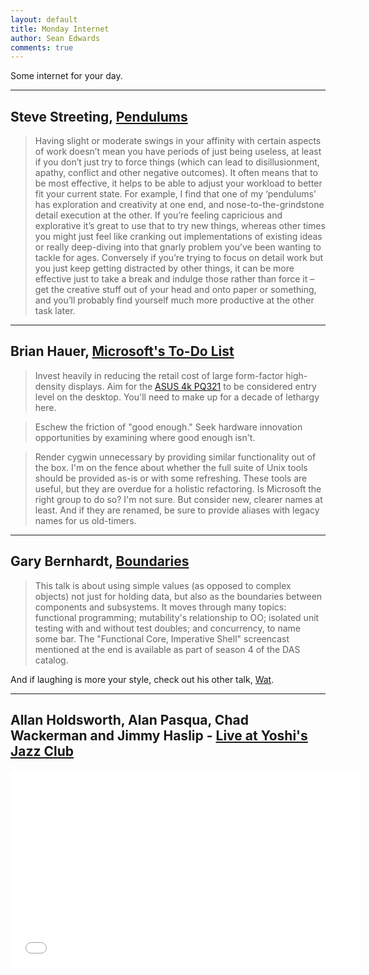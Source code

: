 ```yaml
---
layout: default
title: Monday Internet
author: Sean Edwards
comments: true
---
```


Some internet for your day.

<!--break-->

<hr />

Steve Streeting, [Pendulums](http://www.stevestreeting.com/2013/12/02/pendulums/)
----------------------------

> Having slight or moderate swings in your affinity with certain aspects of work doesn’t mean you have periods of just being useless, at least if you don’t just try to force things (which can lead to disillusionment, apathy, conflict and other negative outcomes). It often means that to be most effective, it helps to be able to adjust your workload to better fit your current state. For example, I find that one of my ‘pendulums’ has exploration and creativity at one end, and nose-to-the-grindstone detail execution at the other. If you’re feeling capricious and explorative it’s great to use that to try new things, whereas other times you might just feel like cranking out implementations of existing ideas or really deep-diving into that gnarly problem you’ve been wanting to tackle for ages. Conversely if you’re trying to focus on detail work but you just keep getting distracted by other things, it can be more effective just to take a break and indulge those rather than force it – get the creative stuff out of your head and onto paper or something, and you’ll probably find yourself much more productive at the other task later.

<hr />

Brian Hauer, [Microsoft's To-Do List](http://tiamat.tsotech.com/microsoft)
-------------------------------------

> Invest heavily in reducing the retail cost of large form-factor high-density displays. Aim for the [ASUS 4k PQ321](http://www.asus.com/News/L9xTPmmMwTlPMq5l) to be considered entry level on the desktop. You'll need to make up for a decade of lethargy here.

> Eschew the friction of "good enough." Seek hardware innovation opportunities by examining where good enough isn't.

> Render cygwin unnecessary by providing similar functionality out of the box. I'm on the fence about whether the full suite of Unix tools should be provided as-is or with some refreshing. These tools are useful, but they are overdue for a holistic refactoring. Is Microsoft the right group to do so? I'm not sure. But consider new, clearer names at least. And if they are renamed, be sure to provide aliases with legacy names for us old-timers.

<hr />

Gary Bernhardt, [Boundaries](https://www.destroyallsoftware.com/talks/boundaries)
----------------------------

> This talk is about using simple values (as opposed to complex objects) not just for holding data, but also as the boundaries between components and subsystems. It moves through many topics: functional programming; mutability's relationship to OO; isolated unit testing with and without test doubles; and concurrency, to name some bar. The "Functional Core, Imperative Shell" screencast mentioned at the end is available as part of season 4 of the DAS catalog.

And if laughing is more your style, check out his other talk, [Wat](https://www.destroyallsoftware.com/talks/wat).

<hr />

Allan Holdsworth, Alan Pasqua, Chad Wackerman and Jimmy Haslip - [Live at Yoshi's Jazz Club](http://www.youtube.com/watch?v=iWPLaY9SyOY)
--------------------------------------------------------------------------------------------

<div class="flex-video widescreen">
<iframe width="560" height="315" src="//www.youtube.com/embed/iWPLaY9SyOY" frameborder="0" allowfullscreen></iframe>
</div>
